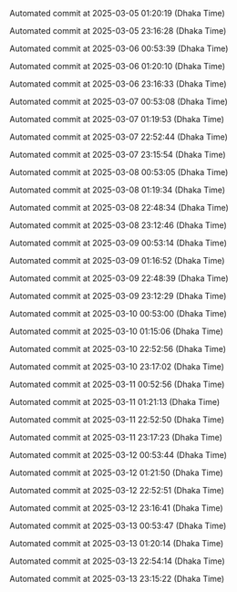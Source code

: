 
Automated commit at 2025-03-05 01:20:19 (Dhaka Time)

Automated commit at 2025-03-05 23:16:28 (Dhaka Time)

Automated commit at 2025-03-06 00:53:39 (Dhaka Time)

Automated commit at 2025-03-06 01:20:10 (Dhaka Time)

Automated commit at 2025-03-06 23:16:33 (Dhaka Time)

Automated commit at 2025-03-07 00:53:08 (Dhaka Time)

Automated commit at 2025-03-07 01:19:53 (Dhaka Time)

Automated commit at 2025-03-07 22:52:44 (Dhaka Time)

Automated commit at 2025-03-07 23:15:54 (Dhaka Time)

Automated commit at 2025-03-08 00:53:05 (Dhaka Time)

Automated commit at 2025-03-08 01:19:34 (Dhaka Time)

Automated commit at 2025-03-08 22:48:34 (Dhaka Time)

Automated commit at 2025-03-08 23:12:46 (Dhaka Time)

Automated commit at 2025-03-09 00:53:14 (Dhaka Time)

Automated commit at 2025-03-09 01:16:52 (Dhaka Time)

Automated commit at 2025-03-09 22:48:39 (Dhaka Time)

Automated commit at 2025-03-09 23:12:29 (Dhaka Time)

Automated commit at 2025-03-10 00:53:00 (Dhaka Time)

Automated commit at 2025-03-10 01:15:06 (Dhaka Time)

Automated commit at 2025-03-10 22:52:56 (Dhaka Time)

Automated commit at 2025-03-10 23:17:02 (Dhaka Time)

Automated commit at 2025-03-11 00:52:56 (Dhaka Time)

Automated commit at 2025-03-11 01:21:13 (Dhaka Time)

Automated commit at 2025-03-11 22:52:50 (Dhaka Time)

Automated commit at 2025-03-11 23:17:23 (Dhaka Time)

Automated commit at 2025-03-12 00:53:44 (Dhaka Time)

Automated commit at 2025-03-12 01:21:50 (Dhaka Time)

Automated commit at 2025-03-12 22:52:51 (Dhaka Time)

Automated commit at 2025-03-12 23:16:41 (Dhaka Time)

Automated commit at 2025-03-13 00:53:47 (Dhaka Time)

Automated commit at 2025-03-13 01:20:14 (Dhaka Time)

Automated commit at 2025-03-13 22:54:14 (Dhaka Time)

Automated commit at 2025-03-13 23:15:22 (Dhaka Time)
